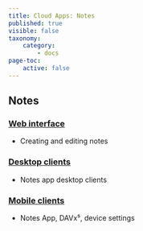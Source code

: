 ```yaml
---
title: Cloud Apps: Notes
published: true
visible: false
taxonomy:
    category:
        - docs
page-toc:
    active: false
---
```

## Notes

### [Web interface](web)
- Creating and editing notes

### [Desktop clients](desktop)
- Notes app desktop clients

### [Mobile clients](mobile)
- Notes App, DAVx⁵, device settings
